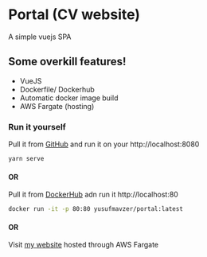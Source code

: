 # Portal (CV website)
A simple vuejs SPA
## Some overkill features!
  - VueJS
  - Dockerfile/ Dockerhub
  - Automatic docker image build
  - AWS Fargate (hosting)

### Run it yourself

Pull it from [GitHub](https://github.com/YusufMavzer/portal) and run it on your http://localhost:8080
```sh
yarn serve
```
#### OR
Pull it from [DockerHub](https://hub.docker.com/r/yusufmavzer/portal) adn run it http://localhost:80

```sh
docker run -it -p 80:80 yusufmavzer/portal:latest
```

#### OR
Visit [my website](https://yusufmavzer.com) hosted through AWS Fargate
